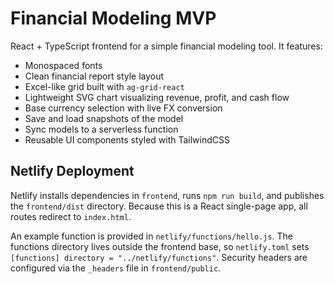 # Financial Modeling MVP

React + TypeScript frontend for a simple financial modeling tool.
It features:
- Monospaced fonts
- Clean financial report style layout
- Excel-like grid built with `ag-grid-react`
- Lightweight SVG chart visualizing revenue, profit, and cash flow
- Base currency selection with live FX conversion
- Save and load snapshots of the model
- Sync models to a serverless function
- Reusable UI components styled with TailwindCSS

## Netlify Deployment
Netlify installs dependencies in `frontend`, runs `npm run build`, and publishes
the `frontend/dist` directory. Because this is a React single-page app, all
routes redirect to `index.html`.

An example function is provided in `netlify/functions/hello.js`. The functions
directory lives outside the frontend base, so `netlify.toml` sets
`[functions] directory = "../netlify/functions"`. Security headers are
configured via the `_headers` file in `frontend/public`.


